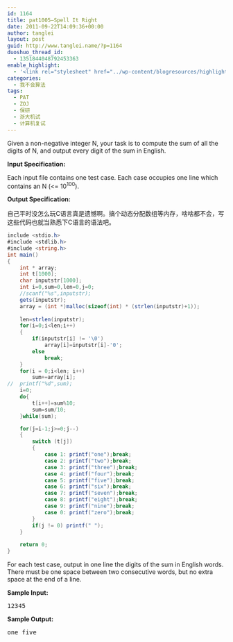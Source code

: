 ```yaml
---
id: 1164
title: pat1005—Spell It Right
date: 2011-09-22T14:09:36+00:00
author: tanglei
layout: post
guid: http://www.tanglei.name/?p=1164
duoshuo_thread_id:
  - 1351844048792453363
enable_highlight:
  - '<link rel="stylesheet" href="../wp-content/blogresources/highlightconfig/highlight.default.min.css"><script src="../wp-content/blogresources/highlightconfig/jquery-2.1.4.min.js"></script><script src="../wp-content/blogresources/highlightconfig/enable_highlight.js"></script>'
categories:
  - 我不会算法
tags:
  - PAT
  - ZOJ
  - 保研
  - 浙大机试
  - 计算机复试
---
```

Given a non-negative integer N, your task is to compute the sum of all the digits of N, and output every digit of the sum in English.

**Input Specification:**

Each input file contains one test case. Each case occupies one line which contains an N (<= 10<sup>100</sup>).

**Output Specification:**
  
自己平时没怎么玩C语言真是遗憾啊。搞个动态分配数组等内存，啥啥都不会，写这些代码也就当熟悉下C语言的语法吧。

```C#
include <stdio.h>
#include <stdlib.h>
#include <string.h>
int main()
{
	int * array;
	int t[1000];
	char inputstr[1000];
	int i=0,sum=0,len=0,j=0;
	//scanf("%s",inputstr);
	gets(inputstr);
	array = (int *)malloc(sizeof(int) * (strlen(inputstr)+1));
	
	len=strlen(inputstr);
	for(i=0;i<len;i++)
	{
		if(inputstr[i] != '\0')
			array[i]=inputstr[i]-'0';
		else
			break;
	}
	for(i = 0;i<len; i++)
		sum+=array[i];
//	printf("%d",sum);
	i=0;
	do{
		t[i++]=sum%10;
		sum=sum/10;
	}while(sum);

	for(j=i-1;j>=0;j--)
	{
		switch (t[j])
		{
			case 1: printf("one");break;
			case 2: printf("two");break;
			case 3: printf("three");break;
			case 4: printf("four");break;
			case 5: printf("five");break;
			case 6: printf("six");break;
			case 7: printf("seven");break;
			case 8: printf("eight");break;
			case 9: printf("nine");break;
			case 0: printf("zero");break;
		}
		if(j != 0) printf(" ");
	}
	
	return 0;
}
```

For each test case, output in one line the digits of the sum in English words. There must be one space between two consecutive words, but no extra space at the end of a line.

**Sample Input:**

<pre>12345</pre>

**Sample Output:**

<pre>one five</pre>
